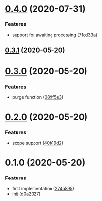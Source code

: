 <a name="0.4.0"></a>
# [0.4.0](https://github.com/AuHau/sequelize-store/compare/v0.3.1...v0.4.0) (2020-07-31)


### Features

* support for awaiting processing ([71cd33a](https://github.com/AuHau/sequelize-store/commit/71cd33a))



<a name="0.3.1"></a>
## [0.3.1](https://github.com/AuHau/sequelize-store/compare/v0.3.0...v0.3.1) (2020-05-20)



<a name="0.3.0"></a>
# [0.3.0](https://github.com/AuHau/sequelize-store/compare/v0.2.0...v0.3.0) (2020-05-20)


### Features

* purge function ([089f5e3](https://github.com/AuHau/sequelize-store/commit/089f5e3))



<a name="0.2.0"></a>
# [0.2.0](https://github.com/AuHau/sequelize-store/compare/v0.1.0...v0.2.0) (2020-05-20)


### Features

* scope support ([40b19d2](https://github.com/AuHau/sequelize-store/commit/40b19d2))



<a name="0.1.0"></a>
# 0.1.0 (2020-05-20)


### Features

* first implementation ([274a895](https://github.com/AuHau/sequelize-store/commit/274a895))
* init ([d0a2027](https://github.com/AuHau/sequelize-store/commit/d0a2027))



